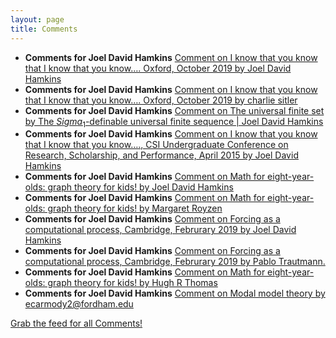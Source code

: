 ```yaml
---
layout: page
title: Comments
---
```


* **Comments for Joel David Hamkins** [Comment on I know that you know that I know that you know…. Oxford, October 2019 by Joel David Hamkins](http://jdh.hamkins.org/i-know-that-you-know-that-i-know-that-you-know-oxford-october-2019/#comment-10644)
* **Comments for Joel David Hamkins** [Comment on I know that you know that I know that you know…. Oxford, October 2019 by charlie sitler](http://jdh.hamkins.org/i-know-that-you-know-that-i-know-that-you-know-oxford-october-2019/#comment-10643)
* **Comments for Joel David Hamkins** [Comment on The universal finite set by The $Sigma_1$-definable universal finite sequence \| Joel David Hamkins](http://jdh.hamkins.org/the-universal-finite-set/#comment-10642)
* **Comments for Joel David Hamkins** [Comment on I know that you know that I know that you know…., CSI Undergraduate Conference on Research, Scholarship, and Performance, April 2015 by Joel David Hamkins](http://jdh.hamkins.org/i-know-that-you-know-that-i-know-that-you-know-csi-undergraduate-conference-april-2015/#comment-10641)
* **Comments for Joel David Hamkins** [Comment on Math for eight-year-olds: graph theory for kids! by Joel David Hamkins](http://jdh.hamkins.org/math-for-eight-year-olds/#comment-10640)
* **Comments for Joel David Hamkins** [Comment on Math for eight-year-olds: graph theory for kids! by Margaret Royzen](http://jdh.hamkins.org/math-for-eight-year-olds/#comment-10638)
* **Comments for Joel David Hamkins** [Comment on Forcing as a computational process, Cambridge, Februrary 2019 by Joel David Hamkins](http://jdh.hamkins.org/forcing-as-a-computational-process-cambridge-februrary-2019/#comment-10626)
* **Comments for Joel David Hamkins** [Comment on Forcing as a computational process, Cambridge, Februrary 2019 by Pablo Trautmann.](http://jdh.hamkins.org/forcing-as-a-computational-process-cambridge-februrary-2019/#comment-10621)
* **Comments for Joel David Hamkins** [Comment on Math for eight-year-olds: graph theory for kids! by Hugh R Thomas](http://jdh.hamkins.org/math-for-eight-year-olds/#comment-10601)
* **Comments for Joel David Hamkins** [Comment on Modal model theory by ecarmody2@fordham.edu](http://jdh.hamkins.org/modal-model-theory/#comment-10579)

[Grab the feed for all Comments!](Comments.xml)
